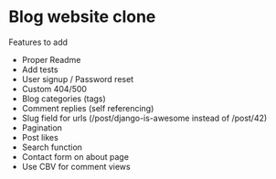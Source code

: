 # Blog website clone
Features to add
- Proper Readme
- Add tests
- User signup / Password reset
- Custom 404/500
- Blog categories (tags)
- Comment replies (self referencing)
- Slug field for urls (/post/django-is-awesome instead of /post/42)
- Pagination
- Post likes
- Search function
- Contact form on about page
- Use CBV for comment views